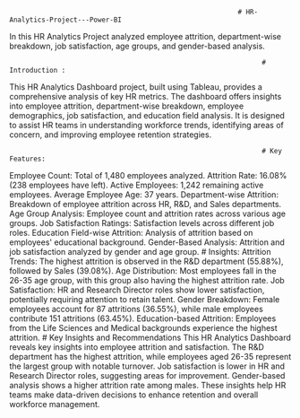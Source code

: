                                                              # HR-Analytics-Project---Power-BI
In this HR Analytics Project analyzed employee attrition, department-wise breakdown, job satisfaction, age groups, and gender-based analysis.

                                                                   # Introduction : 
This HR Analytics Dashboard project, built using Tableau, provides a comprehensive analysis of key HR metrics. The dashboard offers insights into employee attrition, department-wise breakdown, employee demographics, job satisfaction, and education field analysis. It is designed to assist HR teams in understanding workforce trends, identifying areas of concern, and improving employee retention strategies.

                                                                   # Key Features:
Employee Count: Total of 1,480 employees analyzed.
Attrition Rate: 16.08% (238 employees have left).
Active Employees: 1,242 remaining active employees.
Average Employee Age: 37 years.
Department-wise Attrition: Breakdown of employee attrition across HR, R&D, and Sales departments.
Age Group Analysis: Employee count and attrition rates across various age groups.
Job Satisfaction Ratings: Satisfaction levels across different job roles.
Education Field-wise Attrition: Analysis of attrition based on employees' educational background.
Gender-Based Analysis: Attrition and job satisfaction analyzed by gender and age group.
                                                                  # Insights:
Attrition Trends: The highest attrition is observed in the R&D department (55.88%), followed by Sales (39.08%).
Age Distribution: Most employees fall in the 26-35 age group, with this group also having the highest attrition rate.
Job Satisfaction: HR and Research Director roles show lower satisfaction, potentially requiring attention to retain talent.
Gender Breakdown: Female employees account for 87 attritions (36.55%), while male employees contribute 151 attritions (63.45%).
Education-based Attrition: Employees from the Life Sciences and Medical backgrounds experience the highest attrition.
                                                        # Key Insights and Recommendations
This HR Analytics Dashboard reveals key insights into employee attrition and satisfaction. The R&D department has the highest attrition, while employees aged 26-35 represent the largest group with notable turnover. Job satisfaction is lower in HR and Research Director roles, suggesting areas for improvement. Gender-based analysis shows a higher attrition rate among males. These insights help HR teams make data-driven decisions to enhance retention and overall workforce management.
